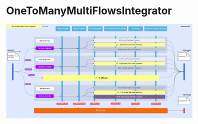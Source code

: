 # OneToManyMultiFlowsIntegrator

![alt text](https://github.com/szubajak/one-to-many-flows-integrator/blob/master/overview.jpg)
